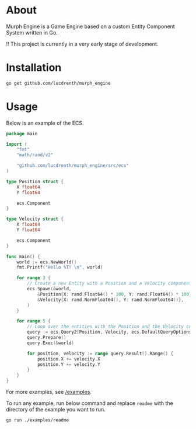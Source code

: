 # About
Murph Engine is a Game Engine based on a custom Entity Component System written in Go.

!! This project is currently in a very early stage of development.

# Installation
```bash
go get github.com/lucdrenth/murph_engine
```

# Usage
Below is an example of the ECS. 
```go
package main

import (
	"fmt"
	"math/rand/v2"

	"github.com/lucdrenth/murph_engine/src/ecs"
)

type Position struct {
	X float64
	Y float64

	ecs.Component
}

type Velocity struct {
	X float64
	Y float64

	ecs.Component
}

func main() {
	world := ecs.NewWorld()
	fmt.Printf("Hello %T! \n", world)

	for range 3 {
		// Create a new Entity with a Position and a Velocity component
		ecs.Spawn(&world,
			&Position{X: rand.Float64() * 100, Y: rand.Float64() * 100},
			&Velocity{X: rand.NormFloat64(), Y: rand.NormFloat64()},
		)
	}

	for range 5 {
		// Loop over the entities with the Position and the Velocity component
		query := ecs.Query2[Position, Velocity, ecs.DefaultQueryOptions]{}
		query.Prepare()
		query.Exec(&world)

		for position, velocity := range query.Result().Range() {
			position.X += velocity.X
			position.Y += velocity.Y
		}
	}
}
```

For more examples, see [/examples](./examples/).

To run any example, run below command and replace `readme` with the directory of the example you want to run.
```bash
go run ./examples/readme
```
